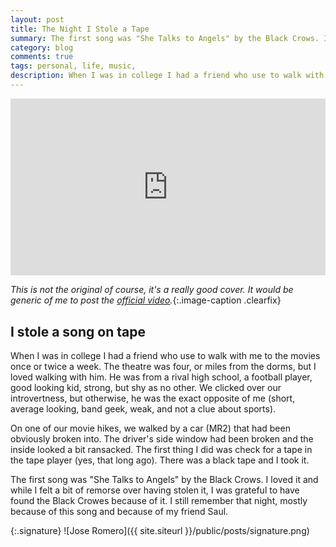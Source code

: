 ```yaml
---
layout: post
title: The Night I Stole a Tape
summary: The first song was "She Talks to Angels" by the Black Crows. I loved it and while I felt a bit of remorse over having stolen it, I was grateful to have found the Black Crowes because of it.
category: blog
comments: true
tags: personal, life, music,
description: When I was in college I had a friend who use to walk with me to the movies once or twice a week. The theatre was four, or miles from the dorms, but I loved walking with him. He was from a rival high school, a football player, good looking kid, strong, but shy as no other. We clicked over our introvertness, but otherwise, he was the exact opposite of me (short, average looking, band geek, and wimpy, and not a clue about sports).
---
```


 <style>.embed-container { position: relative; padding-bottom: 56.25%; height: 0; overflow: hidden; max-width: 100%; } .embed-container iframe, .embed-container object, .embed-container embed { position: absolute; top: 0; left: 0; width: 100%; height: 100%; }</style>
<div class='embed-container'><iframe src='https://www.youtube.com/embed/W9AOQhZ_AGY?rel=0&amp;t=20s&amp;showinfo=0' frameborder='0' allowfullscreen></iframe></div>

*This is not the original of course, it's a really good cover. It would be generic of me to post the [official video](https://www.youtube.com/embed/W9AOQhZ_AGY).*{:.image-caption .clearfix}

## I stole a song on tape
When I was in college I had a friend who use to walk with me to the movies once or twice a week. The theatre was four, or miles from the dorms, but I loved walking with him. He was from a rival high school, a football player, good looking kid, strong, but shy as no other. We clicked over our introvertness, but otherwise, he was the exact opposite of me (short, average looking, band geek, weak, and not a clue about sports).

On one of our movie hikes, we walked by a car (MR2) that had been obviously broken into. The driver's side window had been broken and the inside looked a bit ransacked. The first thing I did was check for a tape in the tape player (yes, that long ago). There was a black tape and I took it. 

The first song was "She Talks to Angels" by the Black Crows. I loved it and while I felt a bit of remorse over having stolen it, I was grateful to have found the Black Crowes because of it. I still remember that night, mostly because of this song and because of my friend Saul.

{:.signature}
![Jose Romero]({{ site.siteurl }}/public/posts/signature.png)

